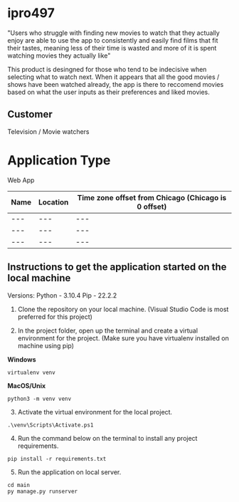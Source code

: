 # ipro497

"Users who struggle with finding new movies to watch that they actually enjoy are able to use the app to consistently and easily find films that fit their tastes, meaning less of their time is wasted and more of it is spent watching movies they actually like"

This product is desingned for those who tend to be indecisive when selecting what to watch next. When it appears that all the good movies / shows have been watched already, the app is there to reccomend movies based on what the user inputs as their preferences and liked movies. 

## Customer
Television / Movie watchers

# Application Type
Web App

| Name |	Location	| Time zone offset from Chicago (Chicago is 0 offset)|
| --- | --- | --- |
| --- | --- | --- |
| --- | --- | --- |
| --- | --- | --- |


## Instructions to get the application started on the local machine

Versions:
Python - 3.10.4
Pip - 22.2.2



1. Clone the repository on your local machine. (Visual Studio Code is most preferred for this project)

2. In the project folder, open up the terminal and create a virtual environment for the project. (Make sure you have virtualenv installed on machine using pip)

**Windows**
```
virtualenv venv
```
**MacOS/Unix**
```
python3 -m venv venv
```

3. Activate the virtual environment for the local project.

```
.\venv\Scripts\Activate.ps1
```

4. Run the command below on the terminal to install any project requirements.

```
pip install -r requirements.txt
```

5. Run the application on local server.
```
cd main
py manage.py runserver
```


